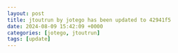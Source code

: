 ```yaml
---
layout: post
title: jtoutrun by jotego has been updated to 42941f5
date: 2024-08-09 15:42:09 +0000
categories: [jotego, jtoutrun]
tags: [update]
---
```


